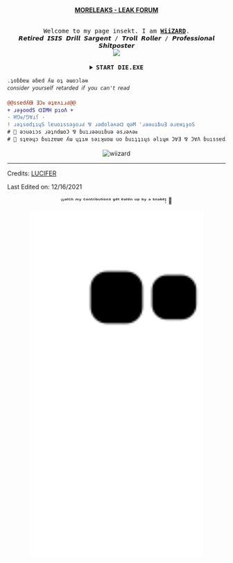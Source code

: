 <p align="center">
<b><a rel="nofollow noopener noreferrer" target="_blank" href="https://www.moreleaks.com/">MORELEAKS - LEAK FORUM</a></b>
</p>


<p align="center">
  <br>
  <samp>
    Welcome to my page insekt. I am <b><a rel="nofollow noopener noreferrer" target="_blank" href="https://bullywiihacks.forumotion.com/">WiiZARD</a></b>.
    <br>𝙍𝙚𝙩𝙞𝙧𝙚𝙙 𝙄𝙎𝙄𝙎 𝘿𝙧𝙞𝙡𝙡 𝙎𝙖𝙧𝙜𝙚𝙣𝙩 / 𝙏𝙧𝙤𝙡𝙡 𝙍𝙤𝙡𝙡𝙚𝙧 / 𝙋𝙧𝙤𝙛𝙚𝙨𝙨𝙞𝙤𝙣𝙖𝙡 𝙎𝙝𝙞𝙩𝙥𝙤𝙨𝙩𝙚𝙧<br>

</samp>

  <img src="https://images-wixmp-ed30a86b8c4ca887773594c2.wixmp.com/f/cf2a2628-6126-4767-9684-0b5f75a06612/dd546ex-d5116361-3d5c-4aaa-8eb2-162626f7137f.gif?token=eyJ0eXAiOiJKV1QiLCJhbGciOiJIUzI1NiJ9.eyJzdWIiOiJ1cm46YXBwOiIsImlzcyI6InVybjphcHA6Iiwib2JqIjpbW3sicGF0aCI6IlwvZlwvY2YyYTI2MjgtNjEyNi00NzY3LTk2ODQtMGI1Zjc1YTA2NjEyXC9kZDU0NmV4LWQ1MTE2MzYxLTNkNWMtNGFhYS04ZWIyLTE2MjYyNmY3MTM3Zi5naWYifV1dLCJhdWQiOlsidXJuOnNlcnZpY2U6ZmlsZS5kb3dubG9hZCJdfQ.kmjuTM79t5mvHEfuNSaMSOcsvqeL7_KnJecszAGHwDo" width="200"/>

</p>


<details align="center">

<summary> <b> <samp> START DIE.EXE </samp></b></summary>
<samp>
 <b><h2 style="color: #fc6203">B U R I E D &nbsp; A L I V E !</h2> </b>

<img src="https://thumbs.gfycat.com/AdmirableFlimsyDeermouse-size_restricted.gif" width="200"/>

Recent Project: <a href="https://github.com/WiiZARDD/WiZHUB">WiZHUB</a>

<p align="center">
  &nbsp;
  <a rel="nofollow noopener noreferrer" target="_blank" href="https://twitter.com/gangrelatable">
  <img src="https://raw.githubusercontent.com/TanZng/TanZng/master/assets/twitter.png" width="30px" alt="Twitter"></a>
  &nbsp; 
  &nbsp;
  <a rel="nofollow noopener noreferrer" target="_blank" href="https://www.youtube.com/channel/UCBM6rkUSt6rBu3KUucuLy8w">
  <img src="https://raw.githubusercontent.com/TanZng/TanZng/master/assets/youtube.png" width="30px" alt="YouTube"></a>
  &nbsp;
  &nbsp;
  <a rel="nofollow noopener noreferrer" target="_blank" href="https://steamcommunity.com/id/gangrelatable/">
  <img src="https://www.freeiconspng.com/uploads/steam-icon-19.png" width="23px" alt="Secret"></a>
</p> 


</samp>
</details>

```diff
.ʇoɓɓɐɯ ǝɓɐd ʎɯ oʇ ǝɯoɔlǝʍ
𝘤𝘰𝘯𝘴𝘪𝘥𝘦𝘳 𝘺𝘰𝘶𝘳𝘴𝘦𝘭𝘧 𝘳𝘦𝘵𝘢𝘳𝘥𝘦𝘥 𝘪𝘧 𝘺𝘰𝘶 𝘤𝘢𝘯'𝘵 𝘳𝘦𝘢𝘥

@@ssɐdʎᙠ ƎƆᴚ ǝʇɐʌıɹԀ@@
+ ɹǝɟoodS ᗡIMH pıoΛ +
- H⅁ᴚ/⅁∀⊥ſ -
! ɹǝʇsodʇıɥS lɐuoıssǝɟoɹԀ ⅋ ɹǝdolǝʌǝᗡ qǝM 'ɹǝǝuıɓuƎ ǝɹɐʍʇɟoS
# 📖 ǝɔuǝıɔs ɹǝʇndɯoƆ ⅋ ɓuıɹǝǝuıɓuǝ ǝsɹǝʌǝᴚ
# 📖 sʇɐǝɥɔ ɓuızɐɯɐ ʎɯ ɥʇıʍ sǝıʞuoɯ uo ɓuıʇʇıɥs ǝlıɥʍ Ɔ∀Ǝ ⅋ Ɔ∀Λ ɓuıssɐdʎᙠ
```
<p align="center"> <img align="center" src="https://github-readme-streak-stats.herokuapp.com/?user=wiizard&" alt="wiizard" /></p>


----
Credits: [LUCIFER](https://steamcommunity.com/id/gangrelatable)

Last Edited on: 12/16/2021

<p align="center">
ᵂᵃᵗᶜʰ ᵐʸ ᶜᵒⁿᵗʳⁱᵇᵘᵗⁱᵒⁿˢ ᵍᵉᵗ ᵉᵃᵗᵉⁿ ᵘᵖ ᵇʸ ᵃ ˢⁿᵃᵏᵉ! 🐍
</p>

<p align="center">
  <img width="400" src="https://github.com/WiiZARDD/WiiZARDD/blob/output/github-contribution-grid-snake.svg" alt="Material Bread logo">
</p>
